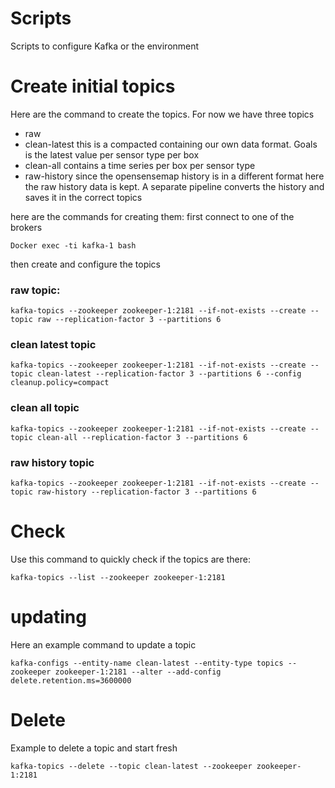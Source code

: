 # Scripts

Scripts to configure Kafka or the environment
# Create initial topics
Here are the command to create the topics. For now we have three topics
* raw
* clean-latest
  this is a compacted containing our own data format. Goals is the latest value per sensor type per box
* clean-all
  contains a time series per box per sensor type
* raw-history
  since the opensensemap history is in a different format here the raw history data is kept. A separate pipeline converts the history and saves it in the correct topics

here are the commands for creating them:
first connect to one of the brokers
```
Docker exec -ti kafka-1 bash
```
then create and configure the topics
### raw topic:
```
kafka-topics --zookeeper zookeeper-1:2181 --if-not-exists --create --topic raw --replication-factor 3 --partitions 6 
```
### clean latest topic
```
kafka-topics --zookeeper zookeeper-1:2181 --if-not-exists --create --topic clean-latest --replication-factor 3 --partitions 6 --config cleanup.policy=compact 
```
### clean all topic
```
kafka-topics --zookeeper zookeeper-1:2181 --if-not-exists --create --topic clean-all --replication-factor 3 --partitions 6
```
### raw history topic
```
kafka-topics --zookeeper zookeeper-1:2181 --if-not-exists --create --topic raw-history --replication-factor 3 --partitions 6
```

# Check
Use this command to quickly check if the topics are there:
```
kafka-topics --list --zookeeper zookeeper-1:2181
```
# updating
Here an example command to update a topic
```
kafka-configs --entity-name clean-latest --entity-type topics --zookeeper zookeeper-1:2181 --alter --add-config delete.retention.ms=3600000
```

# Delete
Example to delete a topic and start fresh
```
kafka-topics --delete --topic clean-latest --zookeeper zookeeper-1:2181
```

